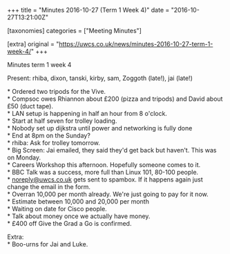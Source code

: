 +++
title = "Minutes 2016-10-27 (Term 1 Week 4)"
date = "2016-10-27T13:21:00Z"

[taxonomies]
categories = ["Meeting Minutes"]

[extra]
original = "https://uwcs.co.uk/news/minutes-2016-10-27-term-1-week-4/"
+++

<p>Minutes term 1 week 4<br/></p>

<!-- more -->

Present: rhiba, dixon, tanski, kirby, sam, Zoggoth (late\!), jai (late\!)  
  
\* Ordered two tripods for the Vive.  
\* Compsoc owes Rhiannon about £200 (pizza and tripods) and David about £50
(duct tape).  
\* LAN setup is happening in half an hour from 8 o'clock.  
    \* Start at half seven for trolley loading.  
    \* Nobody set up dijkstra until power and networking is fully done  
\* End at 8pm on the Sunday?  
\* rhiba: Ask for trolley tomorrow.  
\* Big Screen: Jai emailed, they said they'd get back but haven't. This was on
Monday.  
\* Careers Workshop this afternoon. Hopefully someone comes to it.  
\* BBC Talk was a success, more full than Linux 101, 80-100 people.  
\* noreply@uwcs.co.uk gets sent to spambox. If it happens again just change the
email in the form.  
\* Overran 10,000 per month already. We're just going to pay for it now.  
    \* Estimate between 10,000 and 20,000 per month  
\* Waiting on date for Cisco people.  
\* Talk about money once we actually have money.  
\* £400 off Give the Grad a Go is confirmed.  
  
Extra:  
\* Boo-urns for Jai and Luke.

